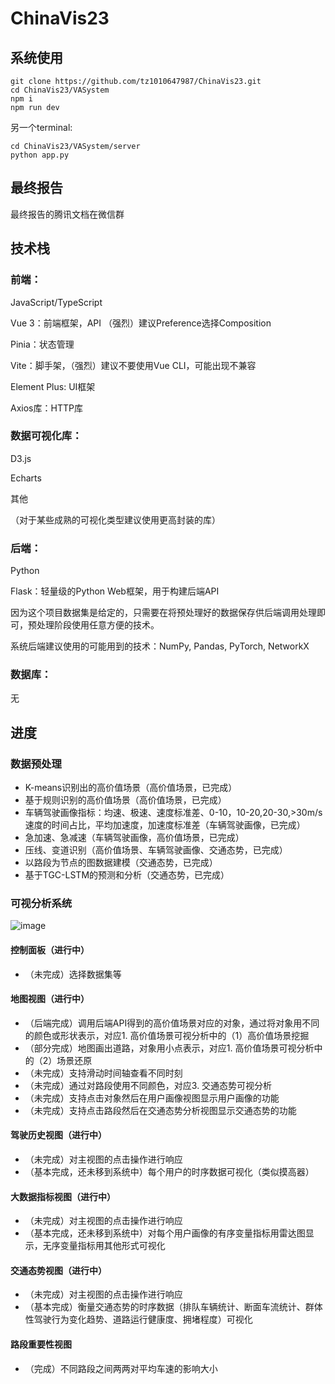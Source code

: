 # ChinaVis23

## 系统使用

```
git clone https://github.com/tz1010647987/ChinaVis23.git
cd ChinaVis23/VASystem
npm i
npm run dev
```
另一个terminal:
```
cd ChinaVis23/VASystem/server
python app.py
```

## 最终报告
最终报告的腾讯文档在微信群

## 技术栈
### 前端：

JavaScript/TypeScript

Vue 3：前端框架，API （强烈）建议Preference选择Composition

Pinia：状态管理

Vite：脚手架，（强烈）建议不要使用Vue CLI，可能出现不兼容

Element Plus: UI框架

Axios库：HTTP库

### 数据可视化库：

D3.js

Echarts

其他

（对于某些成熟的可视化类型建议使用更高封装的库）

### 后端：

Python

Flask：轻量级的Python Web框架，用于构建后端API

因为这个项目数据集是给定的，只需要在将预处理好的数据保存供后端调用处理即可，预处理阶段使用任意方便的技术。

系统后端建议使用的可能用到的技术：NumPy, Pandas, PyTorch, NetworkX

### 数据库：

无

## 进度

### 数据预处理

- K-means识别出的高价值场景（高价值场景，已完成）
- 基于规则识别的高价值场景（高价值场景，已完成）
- 车辆驾驶画像指标：均速、极速、速度标准差、0-10，10-20,20-30,>30m/s速度的时间占比，平均加速度，加速度标准差（车辆驾驶画像，已完成）
- 急加速、急减速（车辆驾驶画像，高价值场景，已完成）
- 压线、变道识别（高价值场景、车辆驾驶画像、交通态势，已完成）
- 以路段为节点的图数据建模（交通态势，已完成）
- 基于TGC-LSTM的预测和分析（交通态势，已完成）

### 可视分析系统
![image](https://github.com/tz1010647987/ChinaVis23/assets/61437528/b3e40ae7-5c54-4cc3-bdb0-d62163755c8c)

#### 控制面板（进行中）
- （未完成）选择数据集等
#### 地图视图（进行中）
- （后端完成）调用后端API得到的高价值场景对应的对象，通过将对象用不同的颜色或形状表示，对应1. 高价值场景可视分析中的（1）高价值场景挖掘
- （部分完成）地图画出道路，对象用小点表示，对应1. 高价值场景可视分析中的（2）场景还原
- （未完成）支持滑动时间轴查看不同时刻
- （未完成）通过对路段使用不同颜色，对应3. 交通态势可视分析
- （未完成）支持点击对象然后在用户画像视图显示用户画像的功能
- （未完成）支持点击路段然后在交通态势分析视图显示交通态势的功能
#### 驾驶历史视图（进行中）
- （未完成）对主视图的点击操作进行响应
- （基本完成，还未移到系统中）每个用户的时序数据可视化（类似摸高器）
#### 大数据指标视图（进行中）
- （未完成）对主视图的点击操作进行响应
- （基本完成，还未移到系统中）对每个用户画像的有序变量指标用雷达图显示，无序变量指标用其他形式可视化
#### 交通态势视图（进行中）
- （未完成）对主视图的点击操作进行响应
- （基本完成）衡量交通态势的时序数据（排队车辆统计、断面车流统计、群体性驾驶行为变化趋势、道路运行健康度、拥堵程度）可视化
#### 路段重要性视图
- （完成）不同路段之间两两对平均车速的影响大小
